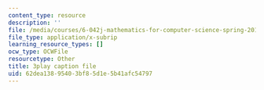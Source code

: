 ```yaml
---
content_type: resource
description: ''
file: /media/courses/6-042j-mathematics-for-computer-science-spring-2015/62dea13895403bf85d1e5b41afc54797_TeRYL7kkhqs.srt
file_type: application/x-subrip
learning_resource_types: []
ocw_type: OCWFile
resourcetype: Other
title: 3play caption file
uid: 62dea138-9540-3bf8-5d1e-5b41afc54797
---
```

